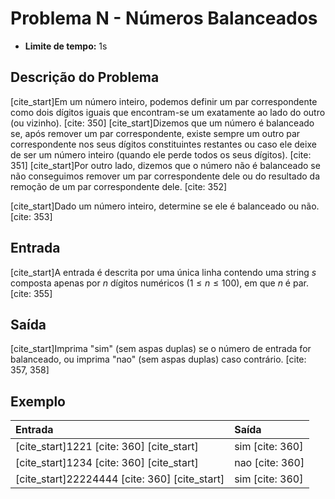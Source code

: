 # Problema N - Números Balanceados

* **Limite de tempo:** 1s

## Descrição do Problema

[cite_start]Em um número inteiro, podemos definir um par correspondente como dois dígitos iguais que encontram-se um exatamente ao lado do outro (ou vizinho). [cite: 350] [cite_start]Dizemos que um número é balanceado se, após remover um par correspondente, existe sempre um outro par correspondente nos seus dígitos constituintes restantes ou caso ele deixe de ser um número inteiro (quando ele perde todos os seus dígitos). [cite: 351] [cite_start]Por outro lado, dizemos que o número não é balanceado se não conseguimos remover um par correspondente dele ou do resultado da remoção de um par correspondente dele. [cite: 352]

[cite_start]Dado um número inteiro, determine se ele é balanceado ou não. [cite: 353]

## Entrada

[cite_start]A entrada é descrita por uma única linha contendo uma string $s$ composta apenas por $n$ dígitos numéricos $(1 \le n \le 100)$, em que $n$ é par. [cite: 355]

## Saída

[cite_start]Imprima "sim" (sem aspas duplas) se o número de entrada for balanceado, ou imprima "nao" (sem aspas duplas) caso contrário. [cite: 357, 358]

## Exemplo

| Entrada      | Saída |
| :----------- | :---- |
| [cite_start]1221 [cite: 360]     [cite_start]| sim [cite: 360] |
| [cite_start]1234 [cite: 360]     [cite_start]| nao [cite: 360] |
| [cite_start]22224444 [cite: 360] [cite_start]| sim [cite: 360] |